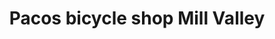 ---
title: "Pacos bicycle  shop Mill Valley"
url: /mill-valley/pacos-bicycle-shop-mill-valley/
shop: bicycle
---